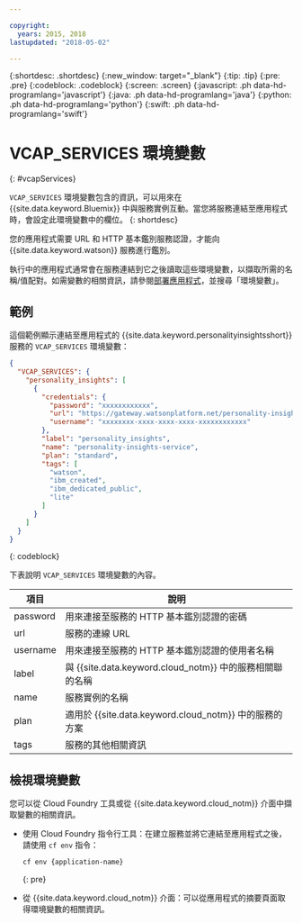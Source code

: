 ```yaml
---

copyright:
  years: 2015, 2018
lastupdated: "2018-05-02"

---
```


{:shortdesc: .shortdesc}
{:new_window: target="_blank"}
{:tip: .tip}
{:pre: .pre}
{:codeblock: .codeblock}
{:screen: .screen}
{:javascript: .ph data-hd-programlang='javascript'}
{:java: .ph data-hd-programlang='java'}
{:python: .ph data-hd-programlang='python'}
{:swift: .ph data-hd-programlang='swift'}

# VCAP\_SERVICES 環境變數
{: #vcapServices}

`VCAP_SERVICES` 環境變數包含的資訊，可以用來在 {{site.data.keyword.Bluemix}} 中與服務實例互動。當您將服務連結至應用程式時，會設定此環境變數中的欄位。
{: shortdesc}

您的應用程式需要 URL 和 HTTP 基本鑑別服務認證，才能向 {{site.data.keyword.watson}} 服務進行鑑別。

執行中的應用程式通常會在服務連結到它之後讀取這些環境變數，以擷取所需的名稱/值配對。如需變數的相關資訊，請參閱[部署應用程式](/docs/manageapps/depapps.html#app_env)，並搜尋「環境變數」。

## 範例
這個範例顯示連結至應用程式的 {{site.data.keyword.personalityinsightsshort}} 服務的 `VCAP_SERVICES` 環境變數：

```json
{
  "VCAP_SERVICES": {
    "personality_insights": [
      {
        "credentials": {
          "password": "xxxxxxxxxxxx",
          "url": "https://gateway.watsonplatform.net/personality-insights/api",
          "username": "xxxxxxxx-xxxx-xxxx-xxxx-xxxxxxxxxxxx"
        },
        "label": "personality_insights",
        "name": "personality-insights-service",
        "plan": "standard",
        "tags": [
          "watson",
          "ibm_created",
          "ibm_dedicated_public",
          "lite"
        ]
      }
    ]
  }
}
```
{: codeblock}

下表說明 `VCAP_SERVICES` 環境變數的內容。

| 項目| 說明|
|----------|--------------------------------------------------------------------------------------------|
| password | 用來連接至服務的 HTTP 基本鑑別認證的密碼|
| url      | 服務的連線 URL|
| username | 用來連接至服務的 HTTP 基本鑑別認證的使用者名稱|
| label    | 與 {{site.data.keyword.cloud_notm}} 中的服務相關聯的名稱|
| name     | 服務實例的名稱|
| plan     | 適用於 {{site.data.keyword.cloud_notm}} 中的服務的方案|
| tags     | 服務的其他相關資訊|

## 檢視環境變數
您可以從 Cloud Foundry 工具或從 {{site.data.keyword.cloud_notm}} 介面中擷取變數的相關資訊。

- 使用 Cloud Foundry 指令行工具：在建立服務並將它連結至應用程式之後，請使用 `cf env` 指令：

    ```bash
    cf env {application-name}
    ```
    {: pre}

- 從 {{site.data.keyword.cloud_notm}} 介面：可以從應用程式的摘要頁面取得環境變數的相關資訊。
